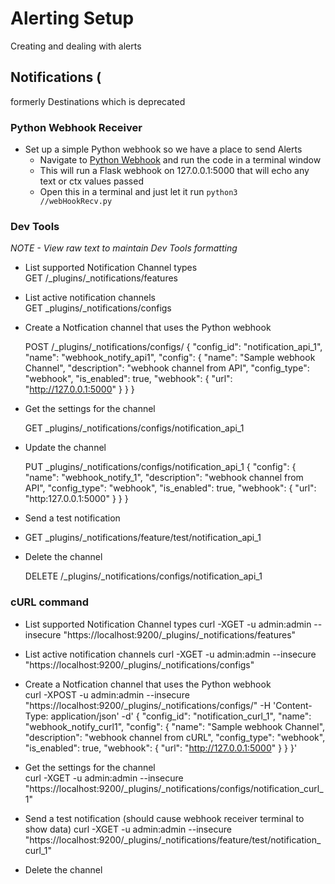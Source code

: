 # Alerting Setup

Creating and dealing with alerts

## Notifications (
formerly Destinations which is deprecated

### Python Webhook Receiver
- Set up a simple Python webhook so we have a place to send Alerts
  - Navigate to [Python Webhook](https://github.com/macatak/python/blob/master/webhookRecv.py) and run the code in a terminal window
  - This will run a Flask webhook on 127.0.0.1:5000 that will echo any text or ctx values passed
  - Open this in a terminal and just let it run
  <code>python3 /<path to script>/webHookRecv.py</code>
  
### Dev Tools
*NOTE - View raw text to maintain Dev Tools formatting*

- List supported Notification Channel types  
  GET /_plugins/_notifications/features  

- List active notification channels  
  GET _plugins/_notifications/configs  

- Create a Notfication channel that uses the Python webhook
  
  POST /_plugins/_notifications/configs/
  {
    "config_id": "notification_api_1",
    "name": "webhook_notify_api1",
    "config": {
      "name": "Sample webhook Channel",
      "description": "webhook channel from API",
      "config_type": "webhook",
      "is_enabled": true,
      "webhook": {
        "url": "http://127.0.0.1:5000"
     }
  }
}


- Get the settings for the channel  

  GET _plugins/_notifications/configs/notification_api_1

- Update the channel
  
  PUT _plugins/_notifications/configs/notification_api_1
{
  "config": {
    "name": "webhook_notify_1",
    "description": "webhook channel from API",
    "config_type": "webhook",
    "is_enabled": true,
    "webhook": {
      "url": "http:127.0.0.1:5000"
    }
  }
}

- Send a test notification
- 
  GET _plugins/_notifications/feature/test/notification_api_1


- Delete the channel  

  DELETE /_plugins/_notifications/configs/notification_api_1


### cURL command

- List supported Notification Channel types
  curl -XGET -u admin:admin --insecure "https://localhost:9200/_plugins/_notifications/features"

- List active notification channels
  curl -XGET -u admin:admin --insecure "https://localhost:9200/_plugins/_notifications/configs"

- Create a Notfication channel that uses the Python webhook  
  curl -XPOST -u admin:admin --insecure "https://localhost:9200/_plugins/_notifications/configs/" -H 'Content-Type: application/json' -d'
{
    "config_id": "notification_curl_1",
    "name": "webhook_notify_curl1",
    "config": {
      "name": "Sample webhook Channel",
      "description": "webhook channel from cURL",
      "config_type": "webhook",
      "is_enabled": true,
      "webhook": {
        "url": "http://127.0.0.1:5000"
     }
  }
}'

- Get the settings for the channel  
  curl -XGET -u admin:admin --insecure "https://localhost:9200/_plugins/_notifications/configs/notification_curl_1"

- Send a test notification (should cause webhook receiver terminal to show data)
  curl -XGET -u admin:admin --insecure "https://localhost:9200/_plugins/_notifications/feature/test/notification_curl_1"
  
  
- Delete the channel  
